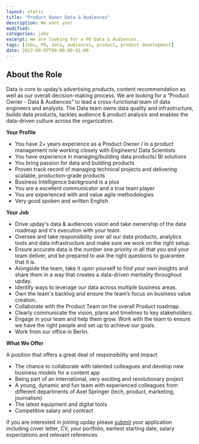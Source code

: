 ```yaml
---
layout: static
title: "Product Owner Data & Audiences"
description: We want you!
modified:
categories: jobs
excerpt: We are looking for a PO Data & Audiences.
tags: [Jobs, PO, data, audiences, product, product development]
date: 2017-09-07T00:00:00-01:00
---
```

## About the Role

Data is core to upday’s advertising products, content recommendation as well as our
overall decision-making process. We are looking for a “Product Owner - Data &
Audiences” to lead a cross-functional team of data engineers and analysts. The Data
team owns data quality and infrastructure, builds data products, tackles audience &
product analysis and enables the data-driven culture across the organization. 

**Your Profile**

* You have 2+ years experience as a Product Owner / in a product
management role working closely with Engineers/ Data Scientists
* You have experience in managing/building data products/ BI solutions
* You bring passion for data and building products
* Proven track record of managing technical projects and delivering scalable,
production-grade products
* Business Intelligence background is a plus
* You are a excellent communicator and a true team player
* You are experienced with and value agile methodologies
* Very good spoken and written English 

**Your Job**

* Drive upday's data & audiences vision and take ownership of the data
roadmap and it's execution with your team.
* Oversee and take responsibility over all our data products, analytics tools and
data infrastructure and make sure we work on the right setup.
* Ensure accurate data is the number one priority in all that you and your team
deliver, and be prepared to ask the right questions to guarantee that it is.
* Alongside the team, take it upon yourself to find your own insights and share
them in a way that creates a data-driven mentality throughout upday. 
* Identify ways to leverage our data across multiple business areas.
* Own the team's backlog and ensure the team’s focus on business value
creation.
* Collaborate with the Product Team on the overall Product roadmap.
* Clearly communicate the vision, plans and timelines to key stakeholders.
* Engage in your team and help them grow. Work with the team to ensure we
have the right people and set up to achieve our goals.
* Work from our office in Berlin. 

**What We Offer**

A position that offers a great deal of responsibility and impact
* The chance to collaborate with talented colleagues and develop new business
models for a content app
* Being part of an international, very exciting and revolutionary project
* A young, dynamic and fun team with experienced colleagues from different
departments of Axel Springer (tech, product, marketing, journalism)
* The latest equipment and digital tools
* Competitive salary and contract 

If you are interested in joining upday please [submit](https://global3.recruitmentplatform.com/syndicated/private/syd_apply.cfm?ID=PPKFK026203F3VBQB8N68V7HK&nPostingTargetID=8462) 
your application including cover letter, CV, your portfolio, earliest starting date, salary expectations and relevant
references
